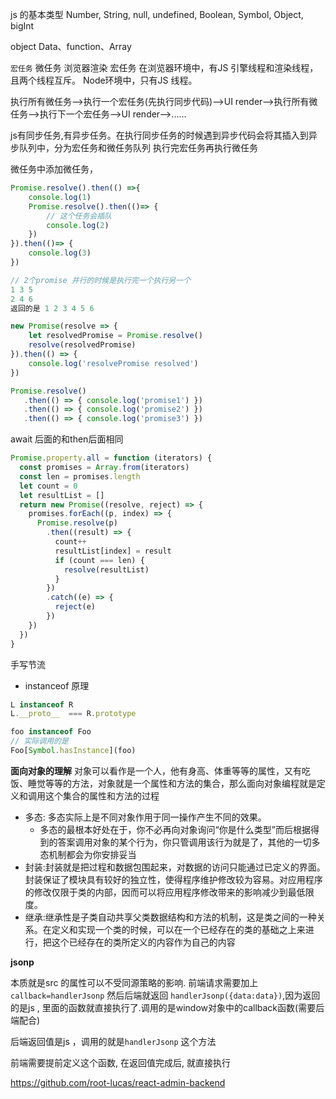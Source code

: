 js 的基本类型
Number, String, null, undefined, Boolean, Symbol, Object, bigInt

object
Data、function、Array

`宏任务` 微任务 浏览器渲染 宏任务
在浏览器环境中，有JS 引擎线程和渲染线程，且两个线程互斥。
Node环境中，只有JS 线程。

执行所有微任务-->执行一个宏任务(先执行同步代码)-->UI render-->执行所有微任务-->执行下一个宏任务-->UI render-->......

js有同步任务,有异步任务。在执行同步任务的时候遇到异步代码会将其插入到异步队列中，分为宏任务和微任务队列
执行完宏任务再执行微任务

微任务中添加微任务，
```js
Promise.resolve().then(() =>{
	console.log(1)
	Promise.resolve().then(()=> {
		// 这个任务会插队
		console.log(2)
	})
}).then(()=> {
	console.log(3)
})

// 2个promise 并行的时候是执行完一个执行另一个
1 3 5
2 4 6
返回的是 1 2 3 4 5 6

new Promise(resolve => {
    let resolvedPromise = Promise.resolve()
    resolve(resolvedPromise)
}).then(() => {
    console.log('resolvePromise resolved')
})

Promise.resolve()
   .then(() => { console.log('promise1') })
   .then(() => { console.log('promise2') })
   .then(() => { console.log('promise3') })

```


await 后面的和then后面相同

```js
Promise.property.all = function (iterators) {
  const promises = Array.from(iterators)
  const len = promises.length
  let count = 0
  let resultList = []
  return new Promise((resolve, reject) => {
    promises.forEach((p, index) => {
      Promise.resolve(p)
        .then((result) => {
          count++
          resultList[index] = result
          if (count === len) {
            resolve(resultList)
          }
        })
        .catch((e) => {
          reject(e)
        })
    })
  })
}
```

手写节流


+ instanceof 原理
```js
L instanceof R
L.__proto__  === R.prototype

foo instanceof Foo
// 实际调用的是
Foo[Symbol.hasInstance](foo)
```

**面向对象的理解**
对象可以看作是一个人，他有身高、体重等等的属性，又有吃饭、睡觉等等的方法，对象就是一个属性和方法的集合，那么面向对象编程就是定义和调用这个集合的属性和方法的过程

+ 多态: 多态实际上是不同对象作用于同一操作产生不同的效果。
	+ 多态的最根本好处在于，你不必再向对象询问“你是什么类型”而后根据得到的答案调用对象的某个行为，你只管调用该行为就是了，其他的一切多态机制都会为你安排妥当
+ 封装:封装就是把过程和数据包围起来，对数据的访问只能通过已定义的界面。封装保证了模块具有较好的独立性，使得程序维护修改较为容易。对应用程序的修改仅限于类的内部，因而可以将应用程序修改带来的影响减少到最低限度。
+ 继承:继承性是子类自动共享父类数据结构和方法的机制，这是类之间的一种关系。在定义和实现一个类的时候，可以在一个已经存在的类的基础之上来进行，把这个已经存在的类所定义的内容作为自己的内容



**jsonp**

本质就是src 的属性可以不受同源策略的影响.
前端请求需要加上 `callback=handlerJsonp`
然后后端就返回 `handlerJsonp({data:data})`,因为返回的是js , 里面的函数就直接执行了.调用的是window对象中的callback函数(需要后端配合)

后端返回值是js ，调用的就是`handlerJsonp` 这个方法

前端需要提前定义这个函数, 在返回值完成后, 就直接执行


https://github.com/root-lucas/react-admin-backend